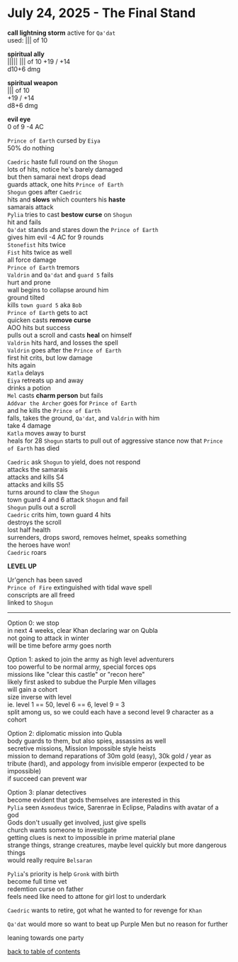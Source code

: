 # July 24, 2025 - The Final Stand

**call lightning storm** active for `Qa'dat`  
used: |||  of 10  

**spiritual ally**  
||||| ||| of 10 
+19 / +14  
d10+6 dmg  

**spiritual weapon**  
||| of 10  
+19 / +14  
d8+6 dmg  

**evil eye**  
0 of 9 -4 AC  

`Prince of Earth` cursed by `Eiya`  
50% do nothing  

`Caedric` haste full round on the `Shogun`  
lots of hits, notice he's barely damaged  
but then samarai next drops dead  
guards attack, one hits `Prince of Earth`  
`Shogun` goes after `Caedric`  
hits and **slows** which counters his **haste**  
samarais attack  
`Pylia` tries to cast **bestow curse** on `Shogun`  
hit and fails  
`Qa'dat` stands and stares down the `Prince of Earth`  
gives him evil -4 AC for 9 rounds  
`Stonefist` hits twice  
`Fist` hits twice as well  
all force damage  
`Prince of Earth` tremors  
`Valdrin` and `Qa'dat` and `guard 5` fails  
hurt and prone  
wall begins to collapse around him  
ground tilted  
kills `town guard 5` aka `Bob`  
`Prince of Earth` gets to act  
quicken casts **remove curse**  
AOO hits but success  
pulls out a scroll and casts **heal** on himself  
`Valdrin` hits hard, and losses the spell  
`Valdrin` goes after the `Prince of Earth`  
first hit crits, but low damage  
hits again  
`Katla` delays  
`Eiya` retreats up and away  
drinks a potion  
`Mel` casts **charm person** but fails  
`Addvar the Archer` goes for `Prince of Earth`  
and he kills the `Prince of Earth`  
falls, takes the ground, `Qa'dat`, and `Valdrin` with him  
take 4 damage  
`Katla` moves away to burst  
heals for 28
`Shogun` starts to pull out of aggressive stance now that `Prince of Earth` has died  

`Caedric` ask `Shogun` to yield, does not respond  
attacks the samarais  
attacks and kills S4  
attacks and kills S5  
turns around to claw the `Shogun`  
town guard 4 and 6 attack `Shogun` and fail  
`Shogun` pulls out a scroll  
`Caedric` crits him, town guard 4 hits  
destroys the scroll  
lost half health  
surrenders, drops sword, removes helmet, speaks something  
the heroes have won!  
`Caedric` roars  

**LEVEL UP**  

Ur'gench has been saved  
`Prince of Fire` extinguished with tidal wave spell  
conscripts are all freed  
linked to `Shogun`  


---


Option 0: we stop  
in next 4 weeks, clear Khan declaring war on Qubla  
not going to attack in winter  
will be time before army goes north  

Option 1: asked to join the army as high level adventurers  
too powerful to be normal army, special forces ops  
missions like "clear this castle" or "recon here"  
likely first asked to subdue the Purple Men villages  
will gain a cohort  
size inverse with level  
ie. level 1 == 50, level 6 == 6, level 9 = 3  
split among us, so we could each have a second level 9 character as a cohort  

Option 2: diplomatic mission into Qubla  
body guards to them, but also spies, assassins as well  
secretive missions, Mission Impossible style heists  
mission to demand reparations of 30m gold (easy), 30k gold / year as tribute (hard), and appology from invisible emperor (expected to be impossible)  
if succeed can prevent war  

Option 3: planar detectives  
become evident that gods themselves are interested in this  
`Pylia` seen `Asmodeus` twice, Sarenrae in Eclipse, Paladins with avatar of a god  
Gods don't usually get involved, just give spells  
church wants someone to investigate  
getting clues is next to impossible in prime material plane  
strange things, strange creatures, maybe level quickly but more dangerous things  
would really require `Belsaran`  


`Pylia`'s priority is help `Gronk` with birth  
become full time vet  
redemtion curse on father  
feels need like need to attone for girl lost to underdark  

`Caedric` wants to retire, got what he wanted to for revenge for `Khan`  

`Qa'dat` would more so want to beat up Purple Men but no reason for further  

leaning towards one party  


[back to table of contents](/sessions/README.md)
